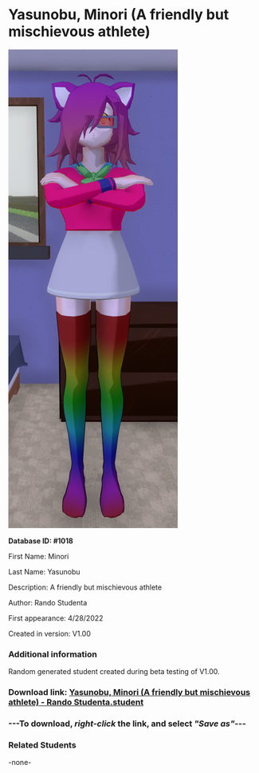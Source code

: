# Yasunobu, Minori (A friendly but mischievous athlete)

<img src="../../Files/Images/Yasunobu, Minori (A friendly but mischievous athlete).png" title="Yasunobu, Minori (A friendly but mischievous athlete) - Rando Studenta">

**Database ID: #1018**

First Name: Minori

Last Name: Yasunobu

Description: A friendly but mischievous athlete

Author: Rando Studenta

First appearance: 4/28/2022

Created in version: V1.00

### Additional information

Random generated student created during beta testing of V1.00.

### Download link: <a href="https://raw.githubusercontent.com/Arbiter1223/Daigaku-Gurashi-Custom-Students/master/Files/Student%20Files/Yasunobu%2C%20Minori%20(A%20friendly%20but%20mischievous%20athlete)%20-%20Rando%20Studenta.student">Yasunobu, Minori (A friendly but mischievous athlete) - Rando Studenta.student</a>

### ---**To download, _right-click_ the link, and select _"Save as"_**---

### Related Students

-none-
